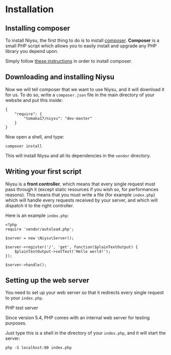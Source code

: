 Installation
============

Installing composer
-------------------

To install Niysu, the first thing to do is to install [composer](http://getcomposer.org/).
**Composer** is a small PHP script which allows you to easily install and upgrade any PHP library you depend upon.

Simply follow [these instructions](http://getcomposer.org/doc/00-intro.md#installation-nix) in order to install composer.

Downloading and installing Niysu
--------------------------------

Now we will tell composer that we want to use Niysu, and it will download it for us. To do so, write a `composer.json` file in the main directory of your website and put this inside:

	{
	    "require": {
	    	"tomaka17/niysu": "dev-master"
	    }
	}

Now open a shell, and type:

	composer install

This will install Niysu and all its dependencies in the `vendor` directory.

Writing your first script
-------------------------

Niysu is a **front controller**, which means that every single request must pass through it (except static resources if you wish so, for performances reasons).
This means that you must write a file (for example `index.php`) which will handle every requests received by your server, and which will dispatch it to the right controller.

Here is an example `index.php`:

	<?php
	require 'vendor/autoload.php';

	$server = new \Niysu\Server();

	$server->register('/', 'get', function($plainTextOutput) {
		$plainTextOutput->setText('Hello world!');
	});

	$server->handle();


Setting up the web server
-------------------------

You need to set up your web server so that it redirects every single request to your `index.php`.

PHP test server

Since version 5.4, PHP comes with an internal web server for testing purposes.

Just type this is a shell in the directory of your `index.php`, and it will start the server:

	php -S localhost:80 index.php
